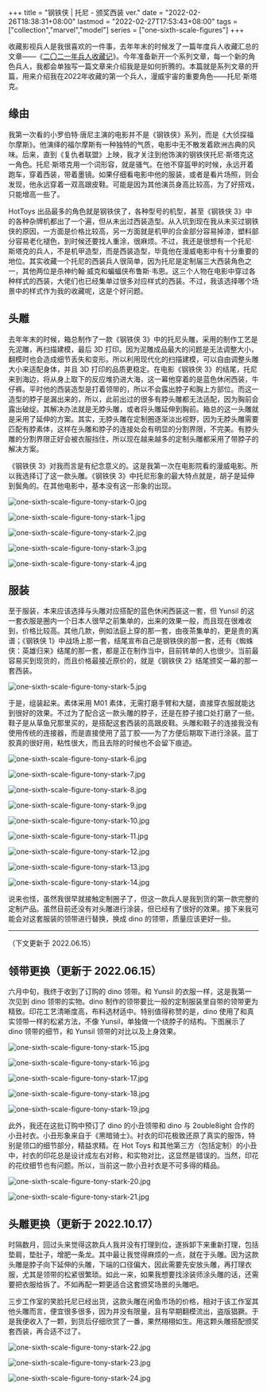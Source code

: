 +++
title = "钢铁侠 | 托尼 - 颁奖西装 ver."
date = "2022-02-26T18:38:31+08:00"
lastmod = "2022-02-27T17:53:43+08:00"
tags = ["collection","marvel","model"]
series = ["one-sixth-scale-figures"]
+++

收藏影视兵人是我很喜欢的一件事，去年年末的时候发了一篇年度兵人收藏汇总的文章——《[二〇二一年兵人收藏记](/life/hobbies/my-collections-of-one-sixth-scale-figures-in-2021/)》。今年准备新开一个系列文章，每一个新的角色兵人，我都会单独写一篇文章来介绍我是是如何折腾的。本篇就是系列文章的开篇，用来介绍我在2022年收藏的第一个兵人，漫威宇宙的重要角色——托尼·斯塔克。

## 缘由

我第一次看的小罗伯特·唐尼主演的电影并不是《钢铁侠》系列，而是《大侦探福尔摩斯》。他演绎的福尔摩斯有一种独特的气质，电影中无不散发着欧洲古典的风味。后来，直到《复仇者联盟》上映，我才关注到他饰演的钢铁侠托尼·斯塔克这一角色。托尼·斯塔克用一个词形容，就是骚气。在他不穿盔甲的时候，永远开着跑车，穿着西装，带着墨镜。如果仔细看电影中他的服装，或者是看片场照，则会发现，他永远穿着一双高跟皮鞋。可能是因为其他演员身高比较高，为了好搭戏，只能增高一些了。

HotToys 出品最多的角色就是钢铁侠了，各种型号的机型，甚至《钢铁侠 3》中的各种杂牌机都出了一个遍，但从未出过西装造型。从入坑到现在我从未买过钢铁侠的原因，一方面是价格比较高，另一方面就是机甲的合金部分容易掉漆，塑料部分容易老化褪色，到时候还要找人重涂，很麻烦。不过，我还是很想有一个托尼·斯塔克的兵人，不是机甲造型，而是西装造型，毕竟他在漫威电影中有十分重要的地位。其实收藏一个托尼的西装兵人很简单，因为托尼是定制届三大西装角色之一，其他两位是杀神约翰·威克和蝙蝠侠布鲁斯·韦恩。这三个人物在电影中穿过各种样式的西装，大佬们也已经集单过很多对应样式的西装。不过，我该选择哪个场景中的样式作为我的收藏呢，这是个好问题。

## 头雕

去年年末的时候，箱总制作了一款《钢铁侠 3》中的托尼头雕，采用的制作工艺是先泥雕，再扫描建模，最后 3D 打印。因为泥雕成品最大的问题是无法调整大小，翻模时也会造成细节丢失和变形。所以利用现代化的扫描建模，可以自由调整头雕大小来适配身体，并且 3D 打印的品质更稳定。在电影《钢铁侠 3》的结尾，托尼来到海边，将从身上取下的反应堆扔进大海，这一幕他穿着的是蓝色休闲西装，牛仔裤。平时他的西装造型是打着领带的，所以不会露出脖子和胸上方部位。而这一造型的脖子是漏出来的，所以，此前出过的很多有脖头雕都无法适配，因为胸前会露出破绽。其解决办法就是无脖头雕，或者将头雕延伸到胸前。箱总的这一头雕就是采用了延伸的方案。其实，无脖头雕在定制圈逐渐淡出视野，因为无脖头雕需要匹配有脖素体，这样在头雕和脖子的连接处会有明显的分割界限，不完美。有脖头雕的分割界限正好会被衣服挡住，所以现在越来越多的定制头雕都采用了带脖子的解决方案。

《钢铁侠 3》对我而言是有纪念意义的。这是我第一次在电影院看的漫威电影。所以我选择订了这一款头雕。《钢铁侠 3》中托尼形象的最大特点就是，胡子是延伸到鬓角的。在其他电影中，基本没有这一形象的出现。

![one-sixth-scale-figure-tony-stark-0.jpg](/images/one-sixth-scale-figure-tony-stark-0.jpg "《钢铁侠 3》中的托尼形象")

![one-sixth-scale-figure-tony-stark-1.jpg](/images/one-sixth-scale-figure-tony-stark-1.jpg "头雕白膜展示（一）")

![one-sixth-scale-figure-tony-stark-2.jpg](/images/one-sixth-scale-figure-tony-stark-2.jpg "头雕白膜展示（二）")

![one-sixth-scale-figure-tony-stark-3.jpg](/images/one-sixth-scale-figure-tony-stark-3.jpg "头雕白膜展示（三）")

![one-sixth-scale-figure-tony-stark-4.jpg](/images/one-sixth-scale-figure-tony-stark-4.jpg "头雕 CoA")

## 服装

至于服装，本来应该选择与头雕对应搭配的蓝色休闲西装这一套，但 Yunsil 的这一套衣服是圈内一个日本人很早之前集单的，出来的效果一般，而且现在很难收到，价格比较高。其他几款，例如法庭上穿的那一套，由夜茶集单的，更是贵的离谱；《钢铁侠 1》中战场上那一套，结尾宣布自己是钢铁侠的那一套，还有《蜘蛛侠：英雄归来》结尾的那一套，都是正在制作当中，目前转单的人也很少。当前最容易买到现货的，而且价格最接近原价的，就是《钢铁侠 2》结尾颁奖一幕的那一套西装。

![one-sixth-scale-figure-tony-stark-5.jpg](/images/one-sixth-scale-figure-tony-stark-5.jpg "《钢铁侠 2》颁奖一幕的剧照")

于是，组装起来。素体采用 M01 素体，无需打磨手臂和大腿，直接穿衣服就能达到很好的效果。不过为了配合这一款头雕的脖子，还是在脖子接口处打磨了一些。鞋子是从草鱼兄那里买的，是搭配这套西装的高跟皮鞋。头雕和鞋子的连接我没有使用传统的连接器，而是直接使用了蓝丁胶——为了方便后期取下进行涂装。蓝丁胶真的很好用，粘性很大，而且去除的时候也不会留下痕迹。

![one-sixth-scale-figure-tony-stark-6.jpg](/images/one-sixth-scale-figure-tony-stark-6.jpg "Yunsil 服装衬衣")

![one-sixth-scale-figure-tony-stark-7.jpg](/images/one-sixth-scale-figure-tony-stark-7.jpg "Yunsil 服装西服")

![one-sixth-scale-figure-tony-stark-8.jpg](/images/one-sixth-scale-figure-tony-stark-8.jpg "Yunsil 服装裤子")

![one-sixth-scale-figure-tony-stark-9.jpg](/images/one-sixth-scale-figure-tony-stark-9.jpg "Yunsil 服装细节展示（一）")

![one-sixth-scale-figure-tony-stark-10.jpg](/images/one-sixth-scale-figure-tony-stark-10.jpg "Yunsil 服装细节展示（二）")

![one-sixth-scale-figure-tony-stark-11.jpg](/images/one-sixth-scale-figure-tony-stark-11.jpg "Yunsil 服装 CoA")

![one-sixth-scale-figure-tony-stark-12.jpg](/images/one-sixth-scale-figure-tony-stark-12.jpg "配套定制高跟皮鞋")

![one-sixth-scale-figure-tony-stark-13.jpg](/images/one-sixth-scale-figure-tony-stark-13.jpg "衣服和头雕合体（一）")

![one-sixth-scale-figure-tony-stark-14.jpg](/images/one-sixth-scale-figure-tony-stark-14.jpg "衣服和头雕合体（二）")

说来也怪，虽然我很早就接触定制圈子了，但这一款兵人是我到货的第一款完整的定制产品。虽然目前还没有对头雕进行涂装，但已经有了很好的效果。接下来我可能会对这套服装的领带进行替换，换成 dino 的领带，质量应该更好一些。

---

（下文更新于 2022.06.15）

## 领带更换（更新于 2022.06.15）

六月中旬，我终于收到了订购的 dino 领带。和 Yunsil 的衣服一样，这是我第一次见到 dino 领带的实物。dino 制作的领带要比一般的定制服装里自带的领带更为精致。印花工艺清晰度高，布料选材适中。特别值得称赞的是，dino 使用了和真实领带一样的松紧方法，不像 Yunsil，单独做一个绕脖子的结构。下图展示了 dino 领带的细节，和 Yunsil 领带的对比以及上身效果。

![one-sixth-scale-figure-tony-stark-15.jpg](/images/one-sixth-scale-figure-tony-stark-15.jpg "dino 领带细节")

![one-sixth-scale-figure-tony-stark-16.jpg](/images/one-sixth-scale-figure-tony-stark-16.jpg "dino（左）vs Yunsil（右）（正面）")

![one-sixth-scale-figure-tony-stark-17.jpg](/images/one-sixth-scale-figure-tony-stark-17.jpg "dino（左）vs Yunsil（右）（背面）")

![one-sixth-scale-figure-tony-stark-18.jpg](/images/one-sixth-scale-figure-tony-stark-18.jpg "dino（左）vs Yunsil（右）（上沿）")

![one-sixth-scale-figure-tony-stark-19.jpg](/images/one-sixth-scale-figure-tony-stark-19.jpg "上身细节")

此外，我还在这批订购中预订了 dino 的小丑领带和 dino 与 2ouble8ight 合作的小丑衬衣。小丑形象来自于《黑暗骑士》。衬衣的印花极致还原了真实的服饰，特别是领口的细节部分，精益求精。在 Hot Toys 和其他第三方（包括定制）的小丑中，衬衣的印花总是设计成左右对称，和实物对比，这显然是错误的。当然，印花的花纹细节也有问题。所以，当前这一款小丑衬衣是不可多得的精品。

![one-sixth-scale-figure-tony-stark-20.jpg](/images/one-sixth-scale-figure-tony-stark-20.jpg "小丑衬衣和领带")

![one-sixth-scale-figure-tony-stark-21.jpg](/images/one-sixth-scale-figure-tony-stark-21.jpg "小丑衬衣细节")

## 头雕更换（更新于 2022.10.17）

时隔数月，回过头来觉得这款兵人我并没有打理到位，遂拆卸下来重新打理，包括垫肩，垫肚子，增肥一条龙。其中最让我觉得麻烦的一点，就在于头雕。因为这款头雕是脖子向下延伸的头雕，下端的口径偏大，因此需要先安放头雕，再打理衣服，尤其是领带的松紧很繁琐。如此一来，如果我想要找涂装师涂头雕的话，还需要把衣服给拆了。不如再配一颗更适合这套颁奖场景的头雕吧。

三步工作室的笑脸托尼已经出货，这款头雕在闲鱼市场的价格，相对于该工作室其他头雕而言，便宜很多很多，因为并没有限量，且有早期翻模流出，盗版猖獗。于是我便收入了一颗，到货后仔细欣赏了一番，果然栩栩如生。用这颗头雕搭配颁奖套西装，再合适不过了。

![one-sixth-scale-figure-tony-stark-22.jpg](/images/one-sixth-scale-figure-tony-stark-22.jpg "微笑头雕")

![one-sixth-scale-figure-tony-stark-23.jpg](/images/one-sixth-scale-figure-tony-stark-23.jpg "证书与头雕")

![one-sixth-scale-figure-tony-stark-24.jpg](/images/one-sixth-scale-figure-tony-stark-24.jpg "整体效果")